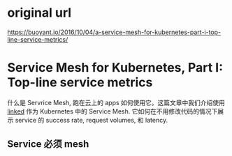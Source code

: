 # original url
https://buoyant.io/2016/10/04/a-service-mesh-for-kubernetes-part-i-top-line-service-metrics/

#  Service Mesh for Kubernetes, Part I: Top-line service metrics
什么是 Servrice Mesh, 跑在云上的 apps 如何使用它。这篇文章中我们介绍使用 [linked](https://linkerd.io/) 作为 Kubernetes 中的 Service Mesh. 它如何在不用修改代码的情况下展示 service 的 success rate, request volumes, 和 latency.

## Service 必须 mesh
